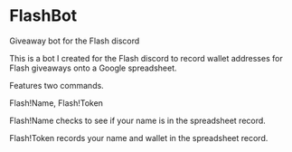 # FlashBot
Giveaway bot for the Flash discord

This is a bot I created for the Flash discord to record wallet addresses for Flash giveaways onto a Google spreadsheet. 

Features two commands.

Flash!Name, Flash!Token

Flash!Name checks to see if your name is in the spreadsheet record.

Flash!Token records your name and wallet in the spreadsheet record.
